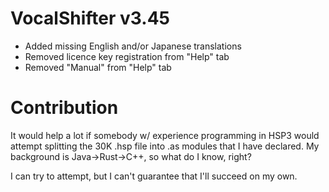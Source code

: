 # VocalShifter v3.45

- Added missing English and/or Japanese translations
- Removed licence key registration from "Help" tab
- Removed "Manual" from "Help" tab

# Contribution

It would help a lot if somebody w/ experience programming in HSP3 would attempt splitting the 30K .hsp file into .as modules that I have declared. My background is Java->Rust->C++, so what do I know, right?

I can try to attempt, but I can't guarantee that I'll succeed on my own.